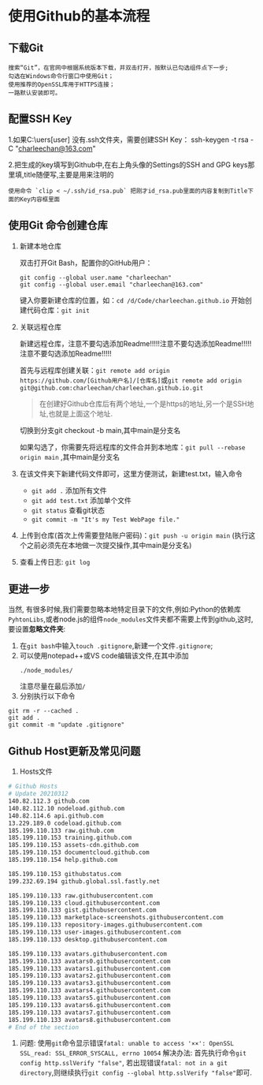 # 使用Github的基本流程

## 下载Git
    搜索“Git”，在官网中根据系统版本下载，并双击打开，按默认已勾选组件点下一步;
    勾选在Windows命令行窗口中使用Git；
    使用推荐的OpenSSL库用于HTTPS连接；
    一路默认安装即可。
	
## 配置SSH Key

1.如果C:\uers\[user] 没有.ssh文件夹，需要创建SSH Key：
	ssh-keygen -t rsa -C "charleechan@163.com"

2.把生成的key填写到Github中,在右上角头像的Settings的SSH and GPG keys那里填,title随便写,主要是用来注明的

	使用命令 `clip < ~/.ssh/id_rsa.pub` 把刚才id_rsa.pub里面的内容复制到Title下面的Key内容框里面
	
## 使用Git 命令创建仓库

1. 新建本地仓库

    双击打开Git Bash，配置你的GitHub用户：
    ```
	git config --global user.name "charleechan"
    git config --global user.email "charleechan@163.com"
	```
    键入你要新建仓库的位置，如：`cd /d/Code/charleechan.github.io`
    开始创建代码仓库：`git init`

2. 关联远程仓库

    新建远程仓库，注意不要勾选添加Readme!!!!!注意不要勾选添加Readme!!!!!注意不要勾选添加Readme!!!!!


	首先与远程库创建关联：`git remote add origin https://github.com/[Github用户名]/[仓库名]`或`git remote add origin git@github.com:charleechan/charleechan.github.io.git`

	> 在创建好Github仓库后有两个地址,一个是https的地址,另一个是SSH地址,也就是上面这个地址. 

	切换到分支git checkout -b main,其中main是分支名

	如果勾选了，你需要先将远程库的文件合并到本地库：`git pull --rebase origin main` ,其中main是分支名
  
3. 在该文件夹下新建代码文件即可，这里方便测试，新建test.txt，输入命令
    * `git add .`		添加所有文件
    * `git add test.txt`		添加单个文件
    * `git status`		查看git状态
    * `git commit -m "It's my Test WebPage file."`  

4. 上传到仓库(首次上传需要登陆账户密码)：`git push -u origin main`	(执行这个之前必须先在本地做一次提交操作,其中main是分支名)
	
5. 查看上传日志: `git log`

## 更进一步

当然, 有很多时候,我们需要忽略本地特定目录下的文件,例如:Python的依赖库`PyhtonLibs`,或者node.js的组件`node_modules`文件夹都不需要上传到github,这时,要设置**忽略文件夹**:

1. 在`git bash`中输入`touch .gitignore`,新建一个文件`.gitignore`;
2. 可以使用notepad++或VS code编辑该文件,在其中添加
   ```
   ./node_modules/
   ```
   注意尽量在最后添加`/`
3. 分别执行以下命令
```
git rm -r --cached .
git add .
git commit -m "update .gitignore"
```

## Github Host更新及常见问题

1. Hosts文件

```bash
# Github Hosts
# Update 20210312
140.82.112.3 github.com
140.82.112.10 nodeload.github.com
140.82.114.6 api.github.com
13.229.189.0 codeload.github.com
185.199.110.133 raw.github.com
185.199.110.153 training.github.com
185.199.110.153 assets-cdn.github.com
185.199.110.153 documentcloud.github.com
185.199.110.154 help.github.com

185.199.110.153 githubstatus.com
199.232.69.194 github.global.ssl.fastly.net

185.199.110.133 raw.githubusercontent.com
185.199.110.133 cloud.githubusercontent.com
185.199.110.133 gist.githubusercontent.com
185.199.110.133 marketplace-screenshots.githubusercontent.com
185.199.110.133 repository-images.githubusercontent.com
185.199.110.133 user-images.githubusercontent.com
185.199.110.133 desktop.githubusercontent.com

185.199.110.133 avatars.githubusercontent.com
185.199.110.133 avatars0.githubusercontent.com
185.199.110.133 avatars1.githubusercontent.com
185.199.110.133 avatars2.githubusercontent.com
185.199.110.133 avatars3.githubusercontent.com
185.199.110.133 avatars4.githubusercontent.com
185.199.110.133 avatars5.githubusercontent.com
185.199.110.133 avatars6.githubusercontent.com
185.199.110.133 avatars7.githubusercontent.com
185.199.110.133 avatars8.githubusercontent.com
# End of the section
```

1. 问题: 使用`git`命令显示错误`fatal: unable to access '××': OpenSSL SSL_read: SSL_ERROR_SYSCALL, errno 10054`
解决办法:
首先执行命令`git config http.sslVerify "false"`, 若出现错误`fatal: not in a git directory`,则继续执行`git config --global http.sslVerify "false"`即可.

